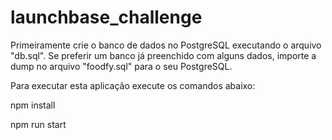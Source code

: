 # launchbase_challenge
Primeiramente crie o banco de dados no PostgreSQL executando o arquivo "db.sql".
Se preferir um banco já preenchido com alguns dados, importe a dump no arquivo "foodfy.sql" para o seu PostgreSQL.

Para executar esta aplicação execute os comandos abaixo:

npm install

npm run start

